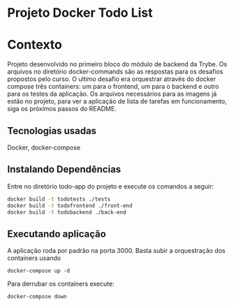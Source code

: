 # Projeto Docker Todo List

# Contexto
Projeto desenvolvido no primeiro bloco do módulo de backend da Trybe. Os arquivos no diretório docker-commands são as respostas para os desafios propostos pelo curso. O ultimo desafio era orquestrar através do docker compose três containers: um para o frontend, um para o backend e outro para os testes da aplicação. Os arquivos necessários para as imagens já estão no projeto, para ver a aplicação de lista de tarefas em funcionamento, siga os próximos passos do README. 

## Tecnologias usadas

Docker, docker-compose

## Instalando Dependências
Entre no diretório todo-app do projeto e execute os comandos a seguir:

```bash 
docker build -t todotests ./tests
docker build -t todofrontend ./front-end
docker build -t todobackend ./back-end
``` 

## Executando aplicação

A aplicação roda por padrão na porta 3000. Basta subir a orquestração dos containers usando
  ```
  docker-compose up -d
  ```

Para derrubar os containers execute: 
  ```
  docker-compose down
  ```

